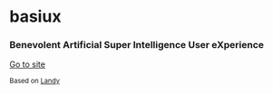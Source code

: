 # basiux
### Benevolent Artificial Super Intelligence User eXperience

[Go to site](http://www.basiux.com)

<small>Based on [Landy](https://github.com/cauerego/Landy-v1.0)</small>
